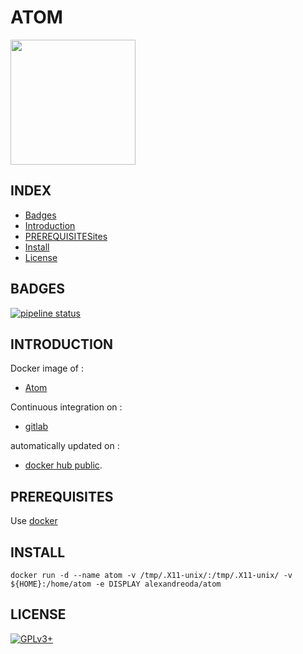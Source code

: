 # ATOM

<img src="https://upload.wikimedia.org/wikipedia/commons/thumb/8/80/Atom_editor_logo.svg/220px-Atom_editor_logo.svg.png" width="200" height="200"/>


## INDEX

- [Badges](#BADGES)
- [Introduction](#INTRODUCTION)
- [PREREQUISITESites](#PREREQUISITESITES)
- [Install](#INSTALL)
- [License](#LICENSE)


## BADGES

[![pipeline status](https://gitlab.com/oda-alexandre/atom/badges/master/pipeline.svg)](https://gitlab.com/oda-alexandre/atom/commits/master)


## INTRODUCTION

Docker image of :

- [Atom](https://atom.io/)

Continuous integration on :

- [gitlab](https://gitlab.com/oda-alexandre/android-root-tools/pipelines)

automatically updated on :

- [docker hub public](https://hub.docker.com/r/alexandreoda/atom/).


## PREREQUISITES

Use [docker](https://www.docker.com)


## INSTALL

```
docker run -d --name atom -v /tmp/.X11-unix/:/tmp/.X11-unix/ -v ${HOME}:/home/atom -e DISPLAY alexandreoda/atom
```


## LICENSE

[![GPLv3+](http://gplv3.fsf.org/gplv3-127x51.png)](https://gitlab.com/oda-alexandre/atom/blob/master/LICENSE)
